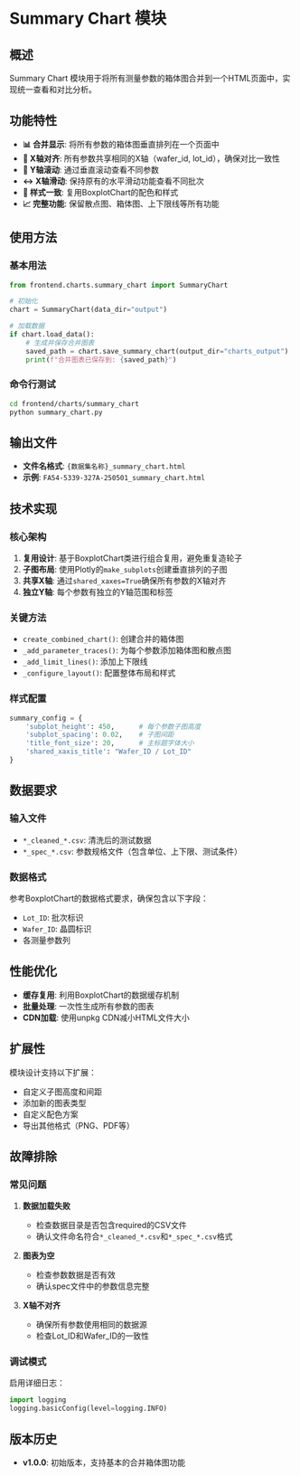 # Summary Chart 模块

## 概述

Summary Chart 模块用于将所有测量参数的箱体图合并到一个HTML页面中，实现统一查看和对比分析。

## 功能特性

- **📊 合并显示**: 将所有参数的箱体图垂直排列在一个页面中
- **🔄 X轴对齐**: 所有参数共享相同的X轴（wafer_id, lot_id），确保对比一致性
- **📏 Y轴滚动**: 通过垂直滚动查看不同参数
- **↔️ X轴滑动**: 保持原有的水平滑动功能查看不同批次
- **🎨 样式一致**: 复用BoxplotChart的配色和样式
- **📈 完整功能**: 保留散点图、箱体图、上下限线等所有功能

## 使用方法

### 基本用法

```python
from frontend.charts.summary_chart import SummaryChart

# 初始化
chart = SummaryChart(data_dir="output")

# 加载数据
if chart.load_data():
    # 生成并保存合并图表
    saved_path = chart.save_summary_chart(output_dir="charts_output")
    print(f"合并图表已保存到: {saved_path}")
```

### 命令行测试

```bash
cd frontend/charts/summary_chart
python summary_chart.py
```

## 输出文件

- **文件名格式**: `{数据集名称}_summary_chart.html`
- **示例**: `FA54-5339-327A-250501_summary_chart.html`

## 技术实现

### 核心架构

1. **复用设计**: 基于BoxplotChart类进行组合复用，避免重复造轮子
2. **子图布局**: 使用Plotly的`make_subplots`创建垂直排列的子图
3. **共享X轴**: 通过`shared_xaxes=True`确保所有参数的X轴对齐
4. **独立Y轴**: 每个参数有独立的Y轴范围和标签

### 关键方法

- `create_combined_chart()`: 创建合并的箱体图
- `_add_parameter_traces()`: 为每个参数添加箱体图和散点图
- `_add_limit_lines()`: 添加上下限线
- `_configure_layout()`: 配置整体布局和样式

### 样式配置

```python
summary_config = {
    'subplot_height': 450,      # 每个参数子图高度
    'subplot_spacing': 0.02,    # 子图间距
    'title_font_size': 20,      # 主标题字体大小
    'shared_xaxis_title': "Wafer_ID / Lot_ID"
}
```

## 数据要求

### 输入文件

- `*_cleaned_*.csv`: 清洗后的测试数据
- `*_spec_*.csv`: 参数规格文件（包含单位、上下限、测试条件）

### 数据格式

参考BoxplotChart的数据格式要求，确保包含以下字段：
- `Lot_ID`: 批次标识
- `Wafer_ID`: 晶圆标识
- 各测量参数列

## 性能优化

- **缓存复用**: 利用BoxplotChart的数据缓存机制
- **批量处理**: 一次性生成所有参数的图表
- **CDN加载**: 使用unpkg CDN减小HTML文件大小

## 扩展性

模块设计支持以下扩展：
- 自定义子图高度和间距
- 添加新的图表类型
- 自定义配色方案
- 导出其他格式（PNG、PDF等）

## 故障排除

### 常见问题

1. **数据加载失败**
   - 检查数据目录是否包含required的CSV文件
   - 确认文件命名符合`*_cleaned_*.csv`和`*_spec_*.csv`格式

2. **图表为空**
   - 检查参数数据是否有效
   - 确认spec文件中的参数信息完整

3. **X轴不对齐**
   - 确保所有参数使用相同的数据源
   - 检查Lot_ID和Wafer_ID的一致性

### 调试模式

启用详细日志：
```python
import logging
logging.basicConfig(level=logging.INFO)
```

## 版本历史

- **v1.0.0**: 初始版本，支持基本的合并箱体图功能 
